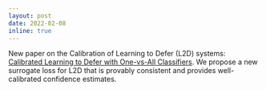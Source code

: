 ```yaml
---
layout: post
date: 2022-02-08
inline: true
---
```


New paper on the Calibration of Learning to Defer (L2D) systems: [Calibrated Learning to Defer with One-vs-All Classifiers](https://arxiv.org/abs/2202.03673). We propose a new surrogate loss for L2D that is provably consistent and provides well-calibrated confidence estimates. 

